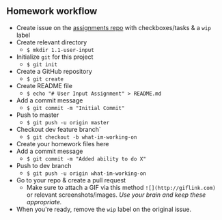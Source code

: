 ## Homework workflow
* Create issue on the [assignments repo](https://github.com/tiy-dc-fee/september-2015/issues) with checkboxes/tasks & a `wip` label
* Create relevant directory
  * `$ mkdir 1.1-user-input`
* Initialize `git` for this project
  * `$ git init`
* Create a GitHub repository
  * `$ git create`
* Create README file
  * `$ echo "# User Input Assignment" > README.md`
* Add a commit message
  * `$ git commit -m "Initial Commit"`
* Push to master
  * `$ git push -u origin master`
* Checkout dev feature branch`
  * `$ git checkout -b what-im-working-on`
* Create your homework files here
* Add a commit message
  * `$ git commit -m "Added ability to do X"`
* Push to dev branch
  * `$ git push -u origin what-im-working-on`
* Go to your repo & create a pull request
  * Make sure to attach a GIF via this method `![](http://giflink.com)` or relevant screenshots/images. _Use your brain and keep these appropriate._
* When you're ready, remove the `wip` label on the original issue.
